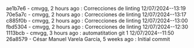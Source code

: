 ae1b7e6 - cmvgg, 2 hours ago : Correcciones de linting 12/07/2024--13:19
70e5a7c - cmvgg, 2 hours ago : Correcciones de linting 12/07/2024--13:17
c885f0b - cmvgg, 2 hours ago : Correcciones de linting 12/07/2024--13:00
fbd5304 - cmvgg, 2 hours ago : Correcciones de linting 12/07/2024--12:30
1113bcb - cmvgg, 3 hours ago : automatitation git 1 12/07/2024--11:50
26a8579 - César Manuel Varela García, 5 weeks ago : Initial commit